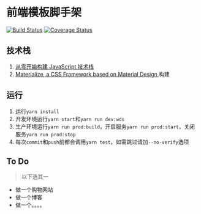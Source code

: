 # 前端模板脚手架
[![Build Status](https://img.shields.io/travis/towavephone/MD-Blog.svg?style=flat-square)](https://travis-ci.org/towavephone/MD-Blog)
[![Coverage Status](https://img.shields.io/coveralls/towavephone/MD-Blog.svg?style=flat-square)](https://coveralls.io/github/towavephone/MD-Blog?branch=master)
## 技术栈
1. [从零开始构建 JavaScript 技术栈](https://github.com/yepbug/js-stack-from-scratch)
1. [Materialize, a CSS Framework based on Material Design ](https://github.com/Dogfalo/materialize)构建
## 运行
1. 运行`yarn install`
1. 开发环境运行`yarn start`和`yarn run dev:wds`
1. 生产环境运行`yarn run prod:build`，开启服务`yarn run prod:start`，关闭服务`yarn run prod:stop`
1. 每次`commit`和`push`前都会调用`yarn test`，如需跳过请加`--no-verify`选项
## To Do
> 以下选其一
- 做一个购物网站
- 做一个博客
- 做一个。。。。